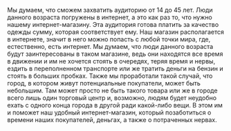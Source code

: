 Мы думаем, что сможем захватить аудиторию от 14 до 45 лет. Люди данного возраста погружены в интернет, а это как раз то, что нужно нашему интернет-магазину. Эта аудитория готова платить за качество одежды сумму, которая соответствует ему. Наш магазин располагается в интернете, значит в него можно попасть с любой точки мира, где, естественно, есть интернет. Мы думаем, что люди данного возраста будут заинтересованы в таком магазине, ведь они находятся все время в движении и им не хочется стоять в очередях, теряя время и нервы, ездить в переполненном транспорте или же тратить деньги на бензин и стоять в больших пробках. Также мы проработали такой случай, что город, в котором живут потенциальные покупатели, может быть небольшим. Там может просто не быть такого товара или же в городе всего лишь один торговый центр и, возможно, людям будет неудобно ехать с одного конца города в другой ради какой-либо вещи. В этом им и поможет наш удобный интернет-магазин, который позаботиться о времени наших покупателей, деньгах, а также о потраченных нервах.    
